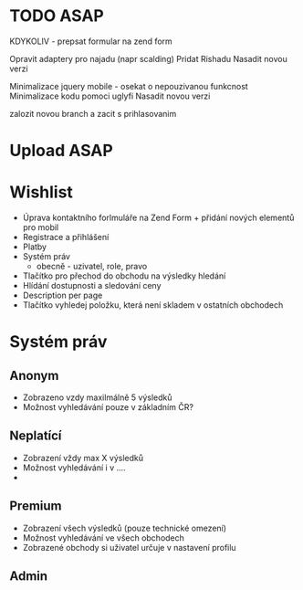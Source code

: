 # TODO ASAP
KDYKOLIV - prepsat formular na zend form

Opravit adaptery pro najadu (napr scalding)
Pridat Rishadu
Nasadit novou verzi

Minimalizace jquery mobile - osekat o nepouzivanou funkcnost
Minimalizace kodu pomoci uglyfi
Nasadit novou verzi

zalozit novou branch a zacit s prihlasovanim

# Upload ASAP

# Wishlist
* Úprava kontaktního forlmuláře na Zend Form + přidání nových elementů pro mobil
* Registrace a přihlášení
* Platby
* Systém práv
  * obecně - uzivatel, role, pravo
* Tlačítko pro přechod do obchodu na výsledky hledání
* Hlídání dostupnosti a sledování ceny
* Description per page
* Tlačítko vyhledej položku, která není skladem v ostatních obchodech

# Systém práv
## Anonym
* Zobrazeno vzdy maxilmálně 5 výsledků
* Možnost vyhledávání pouze v základním ČR?

## Neplatící
* Zobrazení vždy max X výsledků
* Možnost vyhledávání i v ....
*

## Premium
* Zobrazení všech výsledků (pouze technické omezení)
* Možnost vyhledávání ve všech obchodech
* Zobrazené obchody si uživatel určuje v nastavení profilu

## Admin

